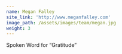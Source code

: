 ```yaml
---
name: Megan Falley
site_link: 'http://www.meganfalley.com'
image_path: /assets/images/team/megan.jpg
weight: 3
---
```



Spoken Word for “Gratitude”